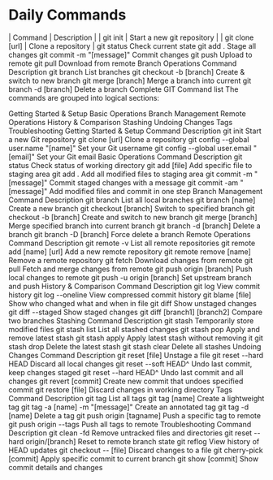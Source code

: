 # Daily Commands
| Command	| Description |
| git init	| Start a new git repository |
| git clone [url]	| Clone a repository |
git status	Check current state
git add .	Stage all changes
git commit -m "[message]"	Commit changes
git push	Upload to remote
git pull	Download from remote
Branch Operations
Command	Description
git branch	List branches
git checkout -b [branch]	Create & switch to new branch
git merge [branch]	Merge a branch into current
git branch -d [branch]	Delete a branch
Complete GIT Command list
The commands are grouped into logical sections:

Getting Started & Setup
Basic Operations
Branch Management
Remote Operations
History & Comparison
Stashing
Undoing Changes
Tags
Troubleshooting
Getting Started & Setup
Command	Description
git init	Start a new Git repository
git clone [url]	Clone a repository
git config --global user.name "[name]"	Set your Git username
git config --global user.email "[email]"	Set your Git email
Basic Operations
Command	Description
git status	Check status of working directory
git add [file]	Add specific file to staging area
git add .	Add all modified files to staging area
git commit -m "[message]"	Commit staged changes with a message
git commit -am "[message]"	Add modified files and commit in one step
Branch Management
Command	Description
git branch	List all local branches
git branch [name]	Create a new branch
git checkout [branch]	Switch to specified branch
git checkout -b [branch]	Create and switch to new branch
git merge [branch]	Merge specified branch into current branch
git branch -d [branch]	Delete a branch
git branch -D [branch]	Force delete a branch
Remote Operations
Command	Description
git remote -v	List all remote repositories
git remote add [name] [url]	Add a new remote repository
git remote remove [name]	Remove a remote repository
git fetch	Download changes from remote
git pull	Fetch and merge changes from remote
git push origin [branch]	Push local changes to remote
git push -u origin [branch]	Set upstream branch and push
History & Comparison
Command	Description
git log	View commit history
git log --oneline	View compressed commit history
git blame [file]	Show who changed what and when in file
git diff	Show unstaged changes
git diff --staged	Show staged changes
git diff [branch1] [branch2]	Compare two branches
Stashing
Command	Description
git stash	Temporarily store modified files
git stash list	List all stashed changes
git stash pop	Apply and remove latest stash
git stash apply	Apply latest stash without removing it
git stash drop	Delete the latest stash
git stash clear	Delete all stashes
Undoing Changes
Command	Description
git reset [file]	Unstage a file
git reset --hard HEAD	Discard all local changes
git reset --soft HEAD^	Undo last commit, keep changes staged
git reset --hard HEAD^	Undo last commit and all changes
git revert [commit]	Create new commit that undoes specified commit
git restore [file]	Discard changes in working directory
Tags
Command	Description
git tag	List all tags
git tag [name]	Create a lightweight tag
git tag -a [name] -m "[message]"	Create an annotated tag
git tag -d [name]	Delete a tag
git push origin [tagname]	Push a specific tag to remote
git push origin --tags	Push all tags to remote
Troubleshooting
Command	Description
git clean -fd	Remove untracked files and directories
git reset --hard origin/[branch]	Reset to remote branch state
git reflog	View history of HEAD updates
git checkout -- [file]	Discard changes to a file
git cherry-pick [commit]	Apply specific commit to current branch
git show [commit]	Show commit details and changes
